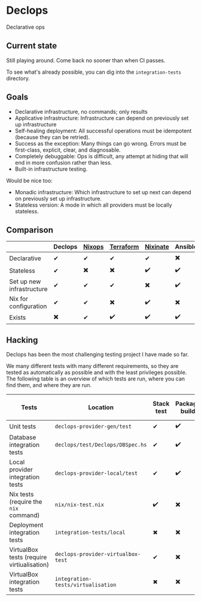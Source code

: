 # Declops

Declarative ops

## Current state

Still playing around.
Come back no sooner than when CI passes.

To see what's already possible, you can dig into the `integration-tests` directory.

## Goals

* Declarative infrastructure, no commands; only results
* Applicative infrastructure: Infrastructure can depend on previously set up infrastructure
* Self-healing deployment: All successful operations must be idempotent (because they can be retried).
* Success as the exception: Many things can go wrong. Errors must be first-class, explicit, clear, and diagnosable.
* Completely debuggable: Ops is difficult, any attempt at hiding that will end in more confusion rather than less.
* Built-in infrastructure testing.

Would be nice too:

* Monadic infrastructure: Which infrastructure to set up next can depend on previously set up infrastructure.
* Stateless version: A mode in which all providers must be locally stateless.

## Comparison

|                                            | Declops | [Nixops](https://github.com/NixOS/nixops)  | [Terraform](https://www.terraform.io/) | [Nixinate](https://github.com/MatthewCroughan/nixinate)  | Ansible | Puppet |
|--------------------------------------------|---------|---------|-----------|-----------|-------|-----|
| Declarative                                | ✔       | ✔       | ✔         | ✔         | ✖️     | ✖️   |
| Stateless                                  | ✔       | ✖️       | ✖️         | ✔️         | ✔️     | ✔️   |
| Set up new infrastructure                  | ✔       | ✔       | ✔         | ✖️         | ✔️     | ✔️   |
| Nix for configuration                      | ✔       | ✔       | ✖️         | ✔️         | ✖️     | ✖️   |
| Exists                                     | ✖️       | ✔       | ✔️         | ✔️         | ✔️     | ✔️   |

## Hacking

Declops has been the most challenging testing project I have made so far.

We many different tests with many different requirements, so they are tested as automatically as possible and with the least privileges possible.
The following table is an overview of which tests are run, where you can find them, and where they are run.

| Tests                                      | Location                              | Stack test | Package build | NixOS test | GitHub Actions CI | Manual Nix Script |
|--------------------------------------------|---------------------------------------|------------|---------------|------------|-------------------|-------------------|
| Unit tests                                 | `declops-provider-gen/test`           | ✔          | ✔️             |            | ✔️                 |                   |
| Database integration tests                 | `declops/test/Declops/DBSpec.hs`      | ✔          | ✔️             |            | ✔️                 |                   |
| Local provider integration tests           | `declops-provider-local/test`         | ✔          | ✔️             |            | ✔️                 |                   |
| Nix tests (require the `nix` command)      | `nix/nix-test.nix`                    | ✔️          | ✖️             | ✔️          | ✖️                 |                   |
| Deployment integration tests               | `integration-tests/local`             | ✖          | ✖️             | ✔️          | ✖️                 |                   |
| VirtualBox tests (require virtiualisation) | `declops-provider-virtualbox-test`    | ✔          | ✖️             | ✖️          | ✖️                 | ✔                 |
| VirtualBox integration tests               | `integration-tests/virtualisation`    | ✖          | ✖️             | ✖️          | ✖️                 | ✔                 |
